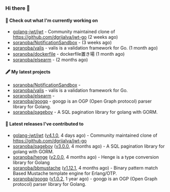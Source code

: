 ### Hi there 👋

#### 👷  Check out what I'm currently working on

- [golang-jwt/jwt](https://github.com/golang-jwt/jwt) - Community maintained clone of https://github.com/dgrijalva/jwt-go (2 weeks ago)
- [soranoba/NotificationSandbox](https://github.com/soranoba/NotificationSandbox) -  (3 weeks ago)
- [soranoba/valis](https://github.com/soranoba/valis) - valis is a validation framework for Go. (1 month ago)
- [soranoba/dockerfile](https://github.com/soranoba/dockerfile) - dockerfile置き場 (1 month ago)
- [soranoba/elsearm](https://github.com/soranoba/elsearm) -  (2 months ago)

#### 🖋️  My latest projects

- [soranoba/NotificationSandbox](https://github.com/soranoba/NotificationSandbox) - 
- [soranoba/valis](https://github.com/soranoba/valis) - valis is a validation framework for Go.
- [soranoba/elsearm](https://github.com/soranoba/elsearm) - 
- [soranoba/googp](https://github.com/soranoba/googp) - googp is an OGP (Open Graph protocol) parser library for Golang.
- [soranoba/pageboy](https://github.com/soranoba/pageboy) - A SQL pagination library for golang with GORM.

#### 🚀  Latest releases I've contributed to

- [golang-jwt/jwt](https://github.com/golang-jwt/jwt) ([v4.1.0](https://github.com/golang-jwt/jwt/releases/tag/v4.1.0), 4 days ago) - Community maintained clone of https://github.com/dgrijalva/jwt-go
- [soranoba/pageboy](https://github.com/soranoba/pageboy) ([v3.0.0](https://github.com/soranoba/pageboy/releases/tag/v3.0.0), 4 months ago) - A SQL pagination library for golang with GORM.
- [soranoba/henge](https://github.com/soranoba/henge) ([v2.0.0](https://github.com/soranoba/henge/releases/tag/v2.0.0), 4 months ago) - Henge is a type conversion library for Golang
- [soranoba/bbmustache](https://github.com/soranoba/bbmustache) ([v1.12.1](https://github.com/soranoba/bbmustache/releases/tag/v1.12.1), 4 months ago) - Binary pattern match Based Mustache template engine for Erlang/OTP.
- [soranoba/googp](https://github.com/soranoba/googp) ([v1.0.2](https://github.com/soranoba/googp/releases/tag/v1.0.2), 1 year ago) - googp is an OGP (Open Graph protocol) parser library for Golang.
